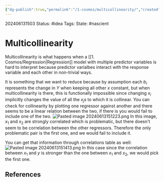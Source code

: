 ```yaml
---
{"dg-publish":true,"permalink":"/1-cosmos/multicollinearity/","created":"2024-08-31T23:47:13.546-04:00","updated":"2024-06-13T15:15:07.105-04:00"}
---
```


202406131503
Status: #idea
Tags: 
State: #nascient
# Multicollinearity
Multicollinearity is what happens when a [[1. Cosmos/Regression\|Regression]] model with multiple predictor variables is hard to interpret because predictor varialbes interact with the response variable and each other in non-trivial ways.

It is something that we want to reduce because by assumption each $b_i$ represents the change in $Y$ when keeping all other $x$ constant, but when multicollinearity is there, this is functionally impossible since changing $x_i$ implicitly changes the value of all the $x_j$s to which it is collinear. You can check for collinearity by plotting one regressor against another and there seems to be a linear relation between the two, if there is you would fail to include one of the two.
![Pasted image 20240613151223.png](/img/user/3.%20Black%20Holes/Files/Pasted%20image%2020240613151223.png)
In this image, $x_1$ and $x_2$ are strongly correlated which is problematic, but there doesn't seem to be correlation between the other regressors.
Therefore the only problematic pair is the first one, and we would fail to include it.

You can get that information through correlations table as well:
![Pasted image 20240613151413.png](/img/user/3.%20Black%20Holes/Files/Pasted%20image%2020240613151413.png)
In this case since the correlation between $x_1$ and $y$ is stronger than the one between $x_1$ and $x_2$, we would pick the first one.


## References
